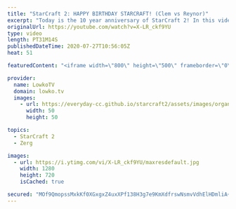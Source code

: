 ```yaml
---
title: "StarCraft 2: HAPPY BIRTHDAY STARCRAFT! (Clem vs Reynor)"
excerpt: "Today is the 10 year anniversary of StarCraft 2! In this video I cast one of the closest games of top level SC2 between Clem and Reynor. Reynor decides to go Hydra Lurker Viper, Clem focuses on Marine Marauder Ghost.   Get more videos & support my work: http://www.patreon.com/lowkotv  My second channel:"
originalUrl: https://youtube.com/watch?v=X-LR_ckf9YU
type: video
length: PT31M14S
publishedDateTime: 2020-07-27T10:56:05Z
heat: 51

featuredContent: "<iframe width=\"800\" height=\"500\" frameborder=\"0\" src=\"https://www.youtube.com/embed/X-LR_ckf9YU\" allow=\"accelerometer; autoplay; encrypted-media; gyroscope; picture-in-picture\" allowfullscreen></iframe>"

provider:
  name: LowkoTV
  domain: lowko.tv
  images:
    - url: https://everyday-cc.github.io/starcraft2/assets/images/organizations/lowko.tv-50x50.jpg
      width: 50
      height: 50

topics:
  - StarCraft 2
  - Zerg

images:
  - url: https://i.ytimg.com/vi/X-LR_ckf9YU/maxresdefault.jpg
    width: 1280
    height: 720
    isCached: true

secured: "MOf9QmopssMxkKf0XGxgxZ4uxXPf138H3g7e9KmXdfrswNsmvVdhElHDmliA+zwdcxWwfZOoYjx8gfEqIO46A8s5Indw9U40R22a2ii5ny6ZaNfhX9NAVEzojgdEdUoAZhUXusVhluRl6/2SZppsDydUqTgWJrzdbASrB8RdHce8wB5gNS1sdZnPkg8fUwjqia/dQYQcdx7C4yDVgUE6dxaWo3dnmE9Tp2yQ8BWeGwm3+ox+YrG31jrk+PLQph70ug89KwseQPvrxF1sBcvECMa8g0BDMTxGDCWjJ5pF0N7GX+Q/4m8JRWyyM6G8+VMSv4V2Fm1nRdCdaa+rdXU4A6g9h5Bx89d9eKi3E9CtPUKz+Vzhu+1l8ypJK+JcIPSybQY2hqTlwf/HGDKiDzC7pufFXtMXUUnbx2nqykYn/Yhfv4V71SOqiCNGoAlu7iGl;A55o0yOpNGxFX0liEejx7g=="
---
```


